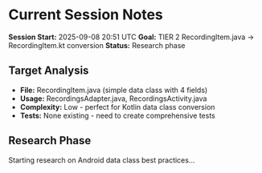 # Current Session Notes

**Session Start:** 2025-09-08 20:51 UTC
**Goal:** TIER 2 RecordingItem.java → RecordingItem.kt conversion
**Status:** Research phase

## Target Analysis
- **File:** RecordingItem.java (simple data class with 4 fields)
- **Usage:** RecordingsAdapter.java, RecordingsActivity.java
- **Complexity:** Low - perfect for Kotlin data class conversion
- **Tests:** None existing - need to create comprehensive tests

## Research Phase
Starting research on Android data class best practices...